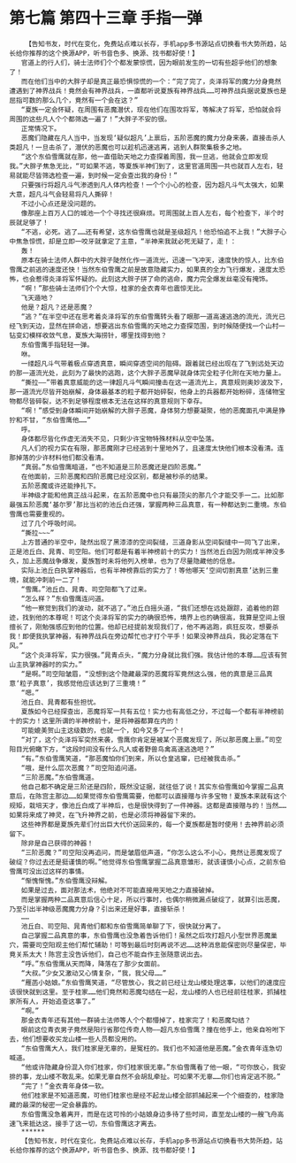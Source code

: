 # 第七篇 第四十三章 手指一弹
        【告知书友，时代在变化，免费站点难以长存，手机app多书源站点切换看书大势所趋，站长给你推荐的这个换源APP，听书音色多、换源、找书都好使！】
       官道上的行人们，骑士法师们个个都发蒙惊慌，因为眼前发生的一切有些超乎他们的想象了！
       而在他们当中的大胖子却是真正最恐惧惊慌的一个：“完了完了，炎泽将军的魔力分身竟然遭遇到了神界战兵！竟然会有神界战兵，一直都听说夏族有神界战兵……可神界战兵据说夏族也是屈指可数的那么几个，竟然有一个会在这？”
       “夏族一定会怀疑，在周围有恶魔潜伏，现在他们在围攻将军，等解决了将军，恐怕就会将周围的这些凡人个个都筛选一遍了！”大胖子不安的很。
       正常情况下。
       恶魔们隐藏在凡人当中，当发现‘疑似超凡’上禀后，五阶恶魔的魔力分身来袭，直接击杀人类超凡！一旦击杀了，潜伏的恶魔也可以趁机迅速逃离，逃到人群聚集极多之地。
       “这个东伯雪鹰就在那，他一直借助天地之力查探着周围，我一旦逃，他就会立即发现我。”大胖子焦急无比，“可如果不逃，等夏族半神们到了，这里官道周围一共也就百人左右，轻易就能尽皆筛选检查一遍，到时候一定会查出我的身份！”
       只要强行将超凡斗气渗透到凡人体内检查！一个个小心的检查，因为超凡斗气太强大，如果大意，超凡斗气会轻易将凡人撕碎！
       不过小心点还是没问题的。
       像那座上百万人口的城池一个个寻找还很麻烦。可周围就上百人左右，每个检查下，半个时辰就足够了！
       “不逃，必死。逃了……还有希望，这东伯雪鹰也就是圣级超凡！他恐怕追不上我！”大胖子心中焦急惊慌，却是立即一咬牙就拿定了主意，“半神来我就必死无疑了，走！：
       轰！
       原本在骑士法师人群中的大胖子陡然化作一道流光，迅速一飞冲天，速度快的惊人，比东伯雪鹰之前逃的速度还快！当然东伯雪鹰之前是故意隐藏实力，如果真的全力飞行爆发，速度太恐怖，也会惹得炎泽将军怀疑的。此刻这大胖子拼了命的逃命，魔力完全爆发丝毫没有掩饰。
       “啊！”那些骑士法师们个个大惊，桂家的金衣青年也震惊无比。
       飞天遁地？
       他是？超凡？还是恶魔？
       “逃？”在半空中还在思考着炎泽将军的东伯雪鹰转头看了眼那一道高速逃逸的流光，流光已经飞到天边，显然在拼命逃，想要逃出东伯雪鹰的天地之力查探范围，到时候随便找一个山村一钻变幻模样收敛气息，夏族大海捞针，哪里找得到他？
       东伯雪鹰手指轻轻一弹。
       咻。
       一缕超凡斗气带着极点穿透真意，瞬间穿透空间的阻碍。跟着就已经出现在了飞到远处天边的那一道流光处，此刻为了最快的逃跑，这个大胖子恶魔早就身体完全粒子化附在天地力量上。
       “撕拉——”带着真意威能的这一律超凡斗气瞬间撞击在这一道流光上，真意规则奥妙波及下，那一道流光尽皆开始崩解，身体最基本的粒子都开始碎裂，他身上的兵器都开始粉碎，连储物宝物都尽皆碎裂，达不到足够程度根本无法在这样的真意规则下幸存。
       “啊！”感受到身体瞬间开始崩解的大胖子恶魔，身体努力想要凝聚，他的恶魔面孔中满是狰狞和不甘，“东伯雪鹰他……”
       呼。
       身体都尽皆化作虚无消失不见，只剩少许宝物特殊材料从空中坠落。
       凡人们的视力实在有限，那恶魔刚才已经逃到十里地外了，且速度太快他们根本没看清。连那掉落的少许材料他们都没看清。
       “真弱。”东伯雪鹰暗道，“也不知道是三阶恶魔还是四阶恶魔。”
       在他面前，三阶恶魔和四阶恶魔已经没区别，都是被秒杀的结果。
       五阶恶魔或许还能挣扎下。
       半神级才能和他真正战斗起来，在五阶恶魔中也只有最顶尖的那几个才能交手一二。比如那最强五阶恶魔‘基尔罗’那比当初的池丘白还强，掌握两种三品真意，有一种都达到二重境。东伯雪鹰也需要重视的。
       过了几个呼吸时间。
       “撕拉~~~”
       上方普通的半空中，陡然出现了黑漆漆的空间裂缝，三道身影从空间裂缝中一同飞了出来，正是池丘白、晁青、司空阳。他们可都是有着半神榜前十的实力！当然池丘白因为刚成半神没多久，加上恶魔战争爆发，夏族暂时未将他列入榜单，也为了尽量隐藏他的信息。
       实际上池丘白执掌神器后，也有半神榜靠后的实力了！等他哪天‘空间切割真意’达到三重境，就能冲刺前一二了！
       “雪鹰。”池丘白、晁青、司空阳都飞了过来。
       “怎么样？”东伯雪鹰连问道。
       “他一察觉到我们的波动，就不逃了。”池丘白摇头道，“我们还想在远处跟踪，追着他的踪迹，找到他的本尊呢！可这个炎泽将军的实力的确很恐怖，境界上也的确很高，我算是空间上很擅长了，刚勉强感应到他的位置。他却已经提前发现我们了，他不再逃跑，疯狂反攻，想要杀我！即便我执掌神器，有神界战兵在旁边帮忙也才打个平手！如果没神界战兵，我必定落在下风。”
       “这个炎泽将军，实力很强。”晁青点头，“魔力分身就比我们强。我估计他的本尊……应该有贺山主执掌神器时的实力。”
       “是啊。”司空阳皱眉，“没想到这个隐藏最深的恶魔将军竟然这么强，他的真意是三品真意‘粒子真意’，我感觉他应该达到了三重境！”
       “嗯。”
       池丘白、晁青都有些担忧。
       夏族如今已经探查出，恶魔将军一共有五位！实力也有高低之分，不过每一个都有半神榜前十的实力！这里所谓的半神榜前十，是将神器都算在内的！
       可能媲美贺山主这级数的，也就一个，如今又多了一个！
       “对了，这个炎泽将军突然来袭，雪鹰你肯定是被某个恶魔发现了，所以那恶魔上禀。”司空阳目光俯瞰下方，“这段时间没有什么凡人或者野兽鸟禽高速逃逸吧？”
       “有。”东伯雪鹰笑道，“那恶魔怕你们到来，所以仓皇逃窜，已经被我击杀。”
       “哦，是什么层次恶魔？”司空阳追问道。
       “三阶恶魔。”东伯雪鹰道。
       他自己都不确定是三阶还是四阶，既然没证据，就往低了说！其实东伯雪鹰如今掌握二品真意后，在陈宫主那边……如果觉得东伯雪鹰需要，他都可以直接赠与许多宝物！夏族本来就有这个规矩，栽培天才，像池丘白成了半神后，也是很快得到了一件神器。这都是直接赠与的！当然……如果将来成了神灵，在飞升神界之前，也是必须将神器留下来的。
       这些神界都是夏族先辈们付出巨大代价送回来的，每一个夏族都是暂时使用！去神界前必须留下。
       除非是自己获得的神器！
       “三阶恶魔？”司空阳没再追问，而是皱眉低声道，“你怎么这么不小心，竟然让恶魔发现了破绽？你过去还是挺谨慎的啊。”他觉得东伯雪鹰掌握二品真意雏形，就该谨慎小心点，之前东伯雪鹰可没出过这样的事情。
       “惭愧惭愧。”东伯雪鹰没辩解。
       如果是过去，面对那法术，他绝对不可能直接用天地之力直接破掉。
       而是掌握两种二品真意后信心十足，所以行事时，也偶尔稍微漏点破绽了，就算引出恶魔，乃至引出半神级恶魔魔力分身？引出来还是好事，直接斩杀！
       ……
       池丘白、司空阳、晁青他们都和东伯雪鹰简单聊了下，很快就分离了。
       自己掌握二品真意的事，东伯雪鹰也没急着告诉他们！虽然之后攻打超凡小型世界恶魔巢穴，需要司空阳观主他们帮忙辅助！可等到最后时刻再说不迟……这种消息能保密则尽量保密，毕竟关系太大！陈宫主没告诉他们，自己也不能自作主张随意说出去。
       “呼。”东伯雪鹰从天而降，降落在了那少女面前。
       “大叔。”少女又激动又心情复杂，“我，我父母……”
       “雁菡小姑娘。”东伯雪鹰笑道，“尽管放心，我之前已经让龙山楼处理这事，以他们的速度应该很快就到这里。至于桂家……他们竟然和恶魔勾结在一起，龙山楼的人也已经前往桂家，抓捕桂家所有人，开始追查这事了。”
       “啊。”
       那金衣青年还有其他一群骑士法师等人个个都懵掉了，桂家完了！和恶魔勾结？
       眼前这位青衣男子竟然是阳行省那位传奇人物——超凡东伯雪鹰？撞在他手上，他亲自吩咐下去，他们想要收买龙山楼一些人员都没用的。
       “东伯雪鹰大人，我们桂家是无辜的，是冤枉的。我们也不知道他是恶魔。”金衣青年连急切喊道。
       “他或许隐藏身份混入你们桂家，你们桂家很无辜。”东伯雪鹰看了他一眼，“可你放心，我安排的事，龙山楼不敢乱来。如果无辜自然不会胡乱牵扯。可如果不无辜……你们也肯定逃不脱。”
       “完了！”金衣青年身体一软。
       他们桂家是不知道恶魔，可他们桂家也是经不起龙山楼全部抓捕起来一个个细查的，桂家隐藏的最深的秘密一定会暴露的。
       东伯雪鹰没急着离开，而是在这可怜的小姑娘身边多待了些时间，直至龙山楼的一艘飞舟高速飞来抵达这，接手了这一切，东伯雪鹰这才离去。
       ******
       【告知书友，时代在变化，免费站点难以长存，手机app多书源站点切换看书大势所趋，站长给你推荐的这个换源APP，听书音色多、换源、找书都好使！】